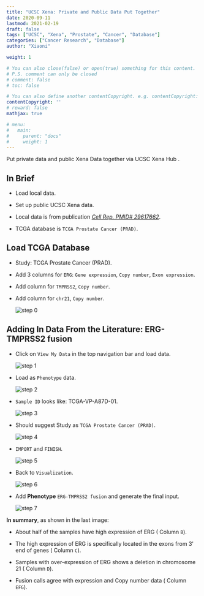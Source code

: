 ```yaml
---
title: "UCSC Xena: Private and Public Data Put Together"
date: 2020-09-11
lastmod: 2021-02-19
draft: false
tags: ["UCSC", "Xena", "Prostate", "Cancer", "Database"]
categories: ["Cancer Research", "Database"]
author: "Xiaoni"

weight: 1

# You can also close(false) or open(true) something for this content.
# P.S. comment can only be closed
# comment: false
# toc: false

# You can also define another contentCopyright. e.g. contentCopyright: "This is another copyright."
contentCopyright: ''
# reward: false
mathjax: true

# menu:
#   main:
#     parent: "docs"
#     weight: 1
---
```


Put private data and public Xena Data together via UCSC Xena Hub .

<!--more-->

## In Brief

- Load local data.

- Set up public UCSC Xena data.
  
- Local data is from publication [*Cell Rep. PMID# 29617662*](https://www.sciencedirect.com/science/article/pii/S2211124718303954).

- TCGA database is `TCGA Prostate Cancer (PRAD)`.

## Load TCGA Database

- Study: TCGA Prostate Cancer (PRAD).

- Add 3 columns for `ERG`: `Gene expression`, `Copy number`, `Exon expression`.

- Add column for `TMPRSS2`, `Copy number`.

- Add column for `chr21`, `Copy number`.
  
  ![step 0](step0.png)

## Adding In Data From the Literature: ERG-TMPRSS2 fusion
  
- Click on `View My Data` in the top navigation bar and load data.
  
  ![step 1](step1.png)

- Load as `Phenotype` data.
  
  ![step 2](step2.png)

- `Sample ID` looks like: TCGA-VP-A87D-01.
  
  ![step 3](step3.png)

- Should suggest Study as `TCGA Prostate Cancer (PRAD)`.
  
  ![step 4](step4.png)

- `IMPORT` and `FINISH`.
  
  ![step 5](step5.png)

- Back to `Visualization`.
  
  ![step 6](step6.png)

- Add **Phenotype** `ERG-TMPRSS2 fusion` and generate the final input.
  
  ![step 7](step7.png)

**In summary**, as shown in the last image:

- About half of the samples have high expression of ERG ( Column `B`).

- The high expression of ERG is specifically located in the exons from 3' end of genes ( Column `C`).

- Samples with over-expression of ERG shows a deletion in chromosome 21 ( Column `D`).
  
- Fusion calls agree with expression and Copy number data ( Column `EFG`).
